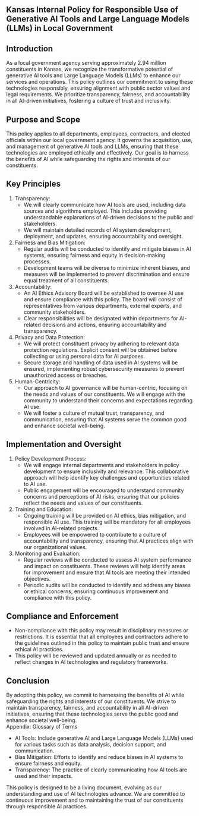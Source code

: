 ## Kansas Internal Policy for Responsible Use of Generative AI Tools and Large Language Models (LLMs) in Local Government

## **Introduction**

As a local government agency serving approximately 2.94 million constituents in Kansas, we recognize the transformative potential of generative AI tools and Large Language Models (LLMs) to enhance our services and operations. This policy outlines our commitment to using these technologies responsibly, ensuring alignment with public sector values and legal requirements. We prioritize transparency, fairness, and accountability in all AI-driven initiatives, fostering a culture of trust and inclusivity.

## **Purpose and Scope**

This policy applies to all departments, employees, contractors, and elected officials within our local government agency. It governs the acquisition, use, and management of generative AI tools and LLMs, ensuring that these technologies are employed ethically and effectively. Our goal is to harness the benefits of AI while safeguarding the rights and interests of our constituents.

## **Key Principles**

1. Transparency:  
   * We will clearly communicate how AI tools are used, including data sources and algorithms employed. This includes providing understandable explanations of AI-driven decisions to the public and stakeholders.  
   * We will maintain detailed records of AI system development, deployment, and updates, ensuring accountability and oversight.  
2. Fairness and Bias Mitigation:  
   * Regular audits will be conducted to identify and mitigate biases in AI systems, ensuring fairness and equity in decision-making processes.  
   * Development teams will be diverse to minimize inherent biases, and measures will be implemented to prevent discrimination and ensure equal treatment of all constituents.  
3. Accountability:  
   * An AI Ethics Advisory Board will be established to oversee AI use and ensure compliance with this policy. The board will consist of representatives from various departments, external experts, and community stakeholders.  
   * Clear responsibilities will be designated within departments for AI-related decisions and actions, ensuring accountability and transparency.  
4. Privacy and Data Protection:  
   * We will protect constituent privacy by adhering to relevant data protection regulations. Explicit consent will be obtained before collecting or using personal data for AI purposes.  
   * Secure storage and handling of data used in AI systems will be ensured, implementing robust cybersecurity measures to prevent unauthorized access or breaches.  
5. Human-Centricity:  
   * Our approach to AI governance will be human-centric, focusing on the needs and values of our constituents. We will engage with the community to understand their concerns and expectations regarding AI use.  
   * We will foster a culture of mutual trust, transparency, and communication, ensuring that AI systems serve the common good and enhance societal well-being.

## **Implementation and Oversight**

1. Policy Development Process:  
   * We will engage internal departments and stakeholders in policy development to ensure inclusivity and relevance. This collaborative approach will help identify key challenges and opportunities related to AI use.  
   * Public engagement will be encouraged to understand community concerns and perceptions of AI risks, ensuring that our policies reflect the needs and values of our constituents.  
2. Training and Education:  
   * Ongoing training will be provided on AI ethics, bias mitigation, and responsible AI use. This training will be mandatory for all employees involved in AI-related projects.  
   * Employees will be empowered to contribute to a culture of accountability and transparency, ensuring that AI practices align with our organizational values.  
3. Monitoring and Evaluation:  
   * Regular reviews will be conducted to assess AI system performance and impact on constituents. These reviews will help identify areas for improvement and ensure that AI tools are meeting their intended objectives.  
   * Periodic audits will be conducted to identify and address any biases or ethical concerns, ensuring continuous improvement and compliance with this policy.

## **Compliance and Enforcement**

* Non-compliance with this policy may result in disciplinary measures or restrictions. It is essential that all employees and contractors adhere to the guidelines outlined in this policy to maintain public trust and ensure ethical AI practices.  
* This policy will be reviewed and updated annually or as needed to reflect changes in AI technologies and regulatory frameworks.

## **Conclusion**

By adopting this policy, we commit to harnessing the benefits of AI while safeguarding the rights and interests of our constituents. We strive to maintain transparency, fairness, and accountability in all AI-driven initiatives, ensuring that these technologies serve the public good and enhance societal well-being.  
Appendix: Glossary of Terms

* AI Tools: Include generative AI and Large Language Models (LLMs) used for various tasks such as data analysis, decision support, and communication.  
* Bias Mitigation: Efforts to identify and reduce biases in AI systems to ensure fairness and equity.  
* Transparency: The practice of clearly communicating how AI tools are used and their impacts.

This policy is designed to be a living document, evolving as our understanding and use of AI technologies advance. We are committed to continuous improvement and to maintaining the trust of our constituents through responsible AI practices.

